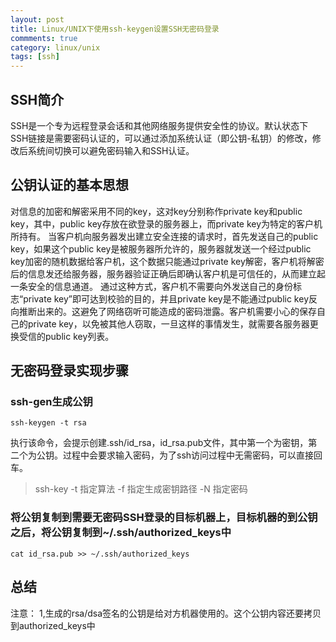 ```yaml
---
layout: post
title: Linux/UNIX下使用ssh-keygen设置SSH无密码登录
commments: true
category: linux/unix
tags: [ssh]
---
```


## SSH简介
SSH是一个专为远程登录会话和其他网络服务提供安全性的协议。默认状态下SSH链接是需要密码认证的，可以通过添加系统认证（即公钥-私钥）的修改，修改后系统间切换可以避免密码输入和SSH认证。

## 公钥认证的基本思想
对信息的加密和解密采用不同的key，这对key分别称作private key和public key，其中，public key存放在欲登录的服务器上，而private key为特定的客户机所持有。
当客户机向服务器发出建立安全连接的请求时，首先发送自己的public key，如果这个public key是被服务器所允许的，服务器就发送一个经过public key加密的随机数据给客户机，这个数据只能通过private key解密，客户机将解密后的信息发还给服务器，服务器验证正确后即确认客户机是可信任的，从而建立起一条安全的信息通道。
通过这种方式，客户机不需要向外发送自己的身份标志“private key”即可达到校验的目的，并且private key是不能通过public key反向推断出来的。这避免了网络窃听可能造成的密码泄露。客户机需要小心的保存自己的private key，以免被其他人窃取，一旦这样的事情发生，就需要各服务器更换受信的public key列表。

## 无密码登录实现步骤

### ssh-gen生成公钥
``` vim
ssh-keygen -t rsa
```
执行该命令，会提示创建.ssh/id_rsa，id_rsa.pub文件，其中第一个为密钥，第二个为公钥。过程中会要求输入密码，为了ssh访问过程中无需密码，可以直接回车。
>	ssh-key -t 指定算法 -f 指定生成密钥路径 -N 指定密码

### 将公钥复制到需要无密码SSH登录的目标机器上，目标机器的到公钥之后，将公钥复制到~/.ssh/authorized_keys中
``` vim
cat id_rsa.pub >> ~/.ssh/authorized_keys
```

## 总结

注意：
1,生成的rsa/dsa签名的公钥是给对方机器使用的。这个公钥内容还要拷贝到authorized_keys中



